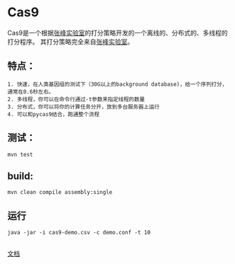 # Cas9

Cas9是一个根据[张峰实验室](http://crispr.mit.edu/about)的打分策略开发的一个离线的、分布式的、多线程的打分程序。
其打分策略完全来自[张峰实验室](http://crispr.mit.edu/about)。

## 特点：

    1. 快速，在人类基因组的测试下（30G以上的background database)，给一个序列打分，通常在0.6秒左右。
    2. 多线程，你可以在命令行通过-t参数来指定线程的数量
    3. 分布式，你可以将你的计算任务分开，放到多台服务器上运行
    4. 可以和pycas9结合，跑通整个流程

## 测试：
```shell
mvn test
```

## build:

```shell
mvn clean compile assembly:single
```

##  运行

```shell
java -jar -i cas9-demo.csv -c demo.conf -t 10
```

## 

[文档](https://github.com/cangtu/cas9/wiki)

